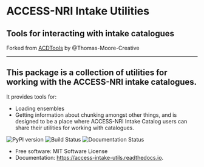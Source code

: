 # ACCESS-NRI Intake Utilities

## Tools for interacting with intake catalogues

Forked from [ACDTools](https://github.com/Thomas-Moore-Creative/ACDtools) by @Thomas-Moore-Creative

___
## This package is a collection of utilities for working with the ACCESS-NRI intake catalogues. 

It provides tools for:
- Loading ensembles
- Getting information about chunking
amongst other things, and is designed to be a place where ACCESS-NRI Intake Catalog users can share their utilities for working with catalogues.


![PyPI version](https://img.shields.io/pypi/v/access-intake-utils.svg)
![Build Status](https://img.shields.io/travis/access-nri/access_intake_utils.svg)
![Documentation Status](https://readthedocs.org/projects/access-intake-utils/badge/?version=latest)

- Free software: MIT Software License
- Documentation: https://access-intake-utils.readthedocs.io.
